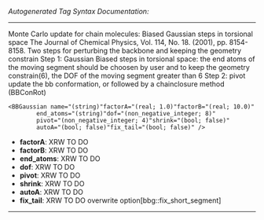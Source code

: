 _Autogenerated Tag Syntax Documentation:_

---
Monte Carlo update for chain molecules: Biased Gaussian steps in torsional space The Journal of Chemical Physics, Vol. 114, No. 18. (2001), pp. 8154-8158. Two steps for perturbing the backbone and keeping the geometry constrain Step 1: Gaussian Biased steps in torsional space: the end atoms of the moving segment should be choosen by user and to keep the geometry constrain(6), the DOF of the moving segment greater than 6 Step 2: pivot update the bb conformation, or followed by a chainclosure method (BBConRot)

```
<BBGaussian name="(string)"factorA="(real; 1.0)"factorB="(real; 10.0)"
        end_atoms="(string)"dof="(non_negative_integer; 8)"
        pivot="(non_negative_integer; 4)"shrink="(bool; false)"
        autoA="(bool; false)"fix_tail="(bool; false)" />
```

-   **factorA**: XRW TO DO
-   **factorB**: XRW TO DO
-   **end_atoms**: XRW TO DO
-   **dof**: XRW TO DO
-   **pivot**: XRW TO DO
-   **shrink**: XRW TO DO
-   **autoA**: XRW TO DO
-   **fix_tail**: XRW TO DO overwrite option[bbg::fix_short_segment]

---
